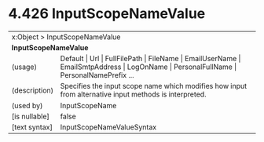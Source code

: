 <html dir="LTR" xmlns:mshelp="http://msdn.microsoft.com/mshelp" xmlns:ddue="http://ddue.schemas.microsoft.com/authoring/2003/5" xmlns:xlink="http://www.w3.org/1999/xlink" xmlns:tool="http://www.microsoft.com/tooltip">

<body>
 <input type="hidden" id="userDataCache" class="userDataStyle">
 <input type="hidden" id="hiddenScrollOffset">
 <img id="dropDownImage" style="display:none; height:0; width:0;" src="../local/drpdown.gif">
 <img id="dropDownHoverImage" style="display:none; height:0; width:0;" src="../local/drpdown_orange.gif">
 <img id="collapseImage" style="display:none; height:0; width:0;" src="../local/collapse.gif">
 <img id="expandImage" style="display:none; height:0; width:0;" src="../local/exp.gif">
 <img id="collapseAllImage" style="display:none; height:0; width:0;" src="../local/collall.gif">
 <img id="expandAllImage" style="display:none; height:0; width:0;" src="../local/expall.gif">
 <img id="copyImage" style="display:none; height:0; width:0;" src="../local/copycode.gif">
 <img id="copyHoverImage" style="display:none; height:0; width:0;" src="../local/copycodeHighlight.gif">
 <div id="header"><h1 class="heading">4.426 InputScopeNameValue</h1></div>

 <div id="mainSection">
 <div id="mainBody">
 <div id="allHistory" class="saveHistory" onsave="saveAll()" onload="loadAll()"></div>
 <p xmlns:wsd="http://wsdev.schemas.microsoft.com/authoring/2008/2" xmlns:msxsl="urn:schemas-microsoft-com:xslt" xmlns:script="urn:script" xmlns:build="urn:build">
 </p>
 <div id="sectionSection0" class="section" name="collapseableSection">
 <content xmlns="http://ddue.schemas.microsoft.com/authoring/2003/5" xmlns:wsd="http://wsdev.schemas.microsoft.com/authoring/2008/2" xmlns:msxsl="urn:schemas-microsoft-com:xslt" xmlns:script="urn:script" xmlns:build="urn:build">
 </content>
 </div>
 <div id="sectionSection1" class="section" name="collapseableSection">
 <content xmlns="http://ddue.schemas.microsoft.com/authoring/2003/5" xmlns:wsd="http://wsdev.schemas.microsoft.com/authoring/2008/2" xmlns:msxsl="urn:schemas-microsoft-com:xslt" xmlns:script="urn:script" xmlns:build="urn:build">
 <table class="ProtocolAuthoredTable" xmlns="">
 <tr><td colspan="2">
<mshelp:link keywords="c0d383e4-fcdb-4546-a06b-81c262fe2a5e" tabindex="0">x:Object</mshelp:link> &gt; <mshelp:link keywords="bbdc95dc-3275-49c1-ada5-ae15f050a0ad" tabindex="0">InputScopeNameValue</mshelp:link> </td>
 </tr>
 <tr><td colspan="2">
 <b>InputScopeNameValue</b> </td>
 </tr>
 <tr><td><div class="indent0">(usage)</div></td>
 <td><mshelp:link keywords="6e5e2ef7-4696-48e2-9e5e-1f6a4336dbc3" tabindex="0">Default</mshelp:link> | <mshelp:link keywords="6e5e2ef7-4696-48e2-9e5e-1f6a4336dbc3" tabindex="0">Url</mshelp:link> | <mshelp:link keywords="6e5e2ef7-4696-48e2-9e5e-1f6a4336dbc3" tabindex="0">FullFilePath</mshelp:link> | <mshelp:link keywords="6e5e2ef7-4696-48e2-9e5e-1f6a4336dbc3" tabindex="0">FileName</mshelp:link> | <mshelp:link keywords="6e5e2ef7-4696-48e2-9e5e-1f6a4336dbc3" tabindex="0">EmailUserName</mshelp:link> | <mshelp:link keywords="6e5e2ef7-4696-48e2-9e5e-1f6a4336dbc3" tabindex="0">EmailSmtpAddress</mshelp:link> | <mshelp:link keywords="6e5e2ef7-4696-48e2-9e5e-1f6a4336dbc3" tabindex="0">LogOnName</mshelp:link> | <mshelp:link keywords="6e5e2ef7-4696-48e2-9e5e-1f6a4336dbc3" tabindex="0">PersonalFullName</mshelp:link> | <mshelp:link keywords="6e5e2ef7-4696-48e2-9e5e-1f6a4336dbc3" tabindex="0">PersonalNamePrefix</mshelp:link> ...</td>
 </tr>
 <tr><td><div class="indent0">(description)</div></td>
 <td>Specifies the input scope name which modifies how input from alternative input methods is interpreted.</td>
 </tr>
 <tr><td><div class="indent0">(used by)</div></td>
 <td><mshelp:link keywords="774870fb-9eae-432d-98a7-12b989b48c5a" tabindex="0">InputScopeName</mshelp:link></td>
 </tr>
 <tr><td><div class="indent0">[is nullable]</div></td>
 <td>false</td>
 </tr>
 <tr><td><div class="indent0">[text syntax]</div></td>
 <td><mshelp:link keywords="6e5e2ef7-4696-48e2-9e5e-1f6a4336dbc3" tabindex="0">InputScopeNameValueSyntax</mshelp:link></td>
 </tr>
</table>
 </content>
 </div>
 <!--[if gte IE 5]>
 <tool:tip element="languageFilterToolTip" avoidmouse="false"/>
 <![endif]-->
 </div>
 <a name="feedback"></a><span></span>
 </div>
</body></html>
